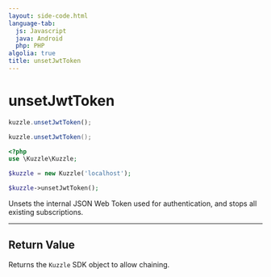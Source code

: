 ```yaml
---
layout: side-code.html
language-tab:
  js: Javascript
  java: Android
  php: PHP
algolia: true
title: unsetJwtToken
---
```


# unsetJwtToken

```js
kuzzle.unsetJwtToken();
```

```java
kuzzle.unsetJwtToken();
```

```php
<?php
use \Kuzzle\Kuzzle;

$kuzzle = new Kuzzle('localhost');

$kuzzle->unsetJwtToken();
```

Unsets the internal JSON Web Token used for authentication, and stops all existing subscriptions.

---

## Return Value

Returns the `Kuzzle` SDK object to allow chaining.
